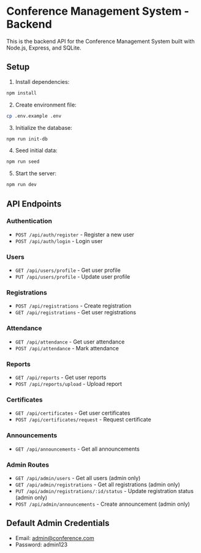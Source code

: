 # Conference Management System - Backend

This is the backend API for the Conference Management System built with Node.js, Express, and SQLite.

## Setup

1. Install dependencies:
```bash
npm install
```

2. Create environment file:
```bash
cp .env.example .env
```

3. Initialize the database:
```bash
npm run init-db
```

4. Seed initial data:
```bash
npm run seed
```

5. Start the server:
```bash
npm run dev
```

## API Endpoints

### Authentication
- `POST /api/auth/register` - Register a new user
- `POST /api/auth/login` - Login user

### Users
- `GET /api/users/profile` - Get user profile
- `PUT /api/users/profile` - Update user profile

### Registrations
- `POST /api/registrations` - Create registration
- `GET /api/registrations` - Get user registrations

### Attendance
- `GET /api/attendance` - Get user attendance
- `POST /api/attendance` - Mark attendance

### Reports
- `GET /api/reports` - Get user reports
- `POST /api/reports/upload` - Upload report

### Certificates
- `GET /api/certificates` - Get user certificates
- `POST /api/certificates/request` - Request certificate

### Announcements
- `GET /api/announcements` - Get all announcements

### Admin Routes
- `GET /api/admin/users` - Get all users (admin only)
- `GET /api/admin/registrations` - Get all registrations (admin only)
- `PUT /api/admin/registrations/:id/status` - Update registration status (admin only)
- `POST /api/admin/announcements` - Create announcement (admin only)

## Default Admin Credentials

- Email: admin@conference.com
- Password: admin123